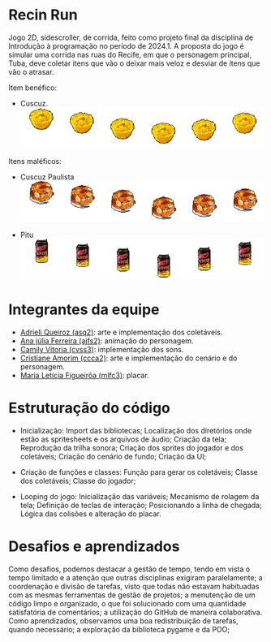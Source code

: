 # Recin Run
Jogo 2D, sidescroller, de corrida, feito como projeto final da disciplina de Introdução à programação no período de 2024.1. A proposta do jogo é simular uma corrida nas ruas do Recife, em que o personagem principal, Tuba, deve coletar itens que vão o deixar mais veloz e desviar de itens que vão o atrasar.

Item benéfico: 
- Cuscuz.
![Cuscuz](https://github.com/CrisCCAmorim/ProjetoFinal-IP/blob/main/imagens/coletaveis/cuscuz_animacao.png?raw=true)

Itens maléficos: 
- Cuscuz Paulista
![Cuscuz Paulista](https://github.com/CrisCCAmorim/ProjetoFinal-IP/blob/main/imagens/coletaveis/cuscuzpaulista_animacao.png?raw=true)

- Pitu
![Pitu](https://github.com/CrisCCAmorim/ProjetoFinal-IP/blob/main/imagens/coletaveis/pitu_animacao.png?raw=true)

# Integrantes da equipe
- [Adrieli Queiroz (asq2)](https://github.com/adriqueirozz): arte e implementação dos coletáveis.
- [Ana júlia Ferreira (ajfs2)](https://github.com/jujubsfs): animação do personagem.
- [Camily Vitoria (cvss3)](https://github.com/CamilySaraiva): implementação dos sons.
- [Cristiane Amorim (ccca2)](https://github.com/CrisCCAmorim): arte e implementação do cenário e do personagem.
- [Maria Letícia Figueirôa (mlfc3)](https://github.com/LetsSI): placar.

# Estruturação do código
- Inicialização:
Import das bibliotecas;
Localização dos diretórios onde estão as spritesheets e os arquivos de áudio;
Criação da tela;
Reprodução da trilha sonora;
Criação dos sprites do jogador e dos coletáveis;
Criação do cenário de fundo;
Criação da UI;

- Criação de funções e classes:
Função para gerar os coletáveis;
Classe dos coletáveis;
Classe do jogador;

- Looping do jogo:
Inicialização das variáveis;
Mecanismo de rolagem da tela;
Definição de teclas de interação;
Posicionando a linha de chegada;
Lógica das colisões e alteração do placar.

# Desafios e aprendizados
Como desafios, podemos destacar a gestão de tempo, tendo em vista o tempo limitado e a atenção que outras disciplinas exigiram paralelamente; a coordenação e divisão de tarefas, visto que todas não estavam habituadas com as mesmas ferramentas de gestão de projetos; a menutenção de um código limpo e organizado, o que foi solucionado com uma quantidade satisfatória de comentários; a utilização do GitHub de maneira colaborativa.
Como aprendizados, observamos uma boa redistribuição de tarefas, quando necessário; a exploração da biblioteca pygame e da POO;
